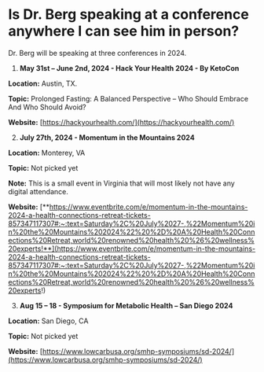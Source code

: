 # Is Dr. Berg speaking at a conference anywhere I can see him in person?

Dr. Berg will be speaking at three conferences in 2024.

1. **May 31st – June 2nd, 2024 - Hack Your Health 2024 - By KetoCon**

**Location:** Austin, TX.

**Topic:** Prolonged Fasting: A Balanced Perspective – Who Should Embrace And Who Should Avoid? 

**Website:** [https://hackyourhealth.com/](https://hackyourhealth.com/)

2. **July 27th, 2024 - Momentum in the Mountains 2024** 

 **Location:** Monterey, VA

 **Topic:** Not picked yet

 **Note:** This is a small event in Virginia that will most likely not have any digital attendance. 

**Website:** [**https://www.eventbrite.com/e/momentum-in-the-mountains-2024-a-health-connections-retreat-tickets-857347117307#:~:text=Saturday%2C%20July%2027-,%22Momentum%20in%20the%20Mountains%202024%22%20%2D%20A%20Health%20Connections%20Retreat,world%20renowned%20health%20%26%20wellness%20experts!**](https://www.eventbrite.com/e/momentum-in-the-mountains-2024-a-health-connections-retreat-tickets-857347117307#:~:text=Saturday%2C%20July%2027-,%22Momentum%20in%20the%20Mountains%202024%22%20%2D%20A%20Health%20Connections%20Retreat,world%20renowned%20health%20%26%20wellness%20experts!)

3. **Aug 15 – 18 - Symposium for Metabolic Health – San Diego 2024**

 **Location:** San Diego, CA

 **Topic:** Not picked yet

 **Website:** [https://www.lowcarbusa.org/smhp-symposiums/sd-2024/](https://www.lowcarbusa.org/smhp-symposiums/sd-2024/)